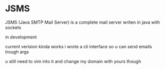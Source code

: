 # JSMS
JSMS (Java SMTP Mail Server) is a complete mail server writen in java with sockets

in development

current verision kinda works i wrote a cli interface so u can send emails trough args

u still need to vim into it and change my domain with yours though
 

